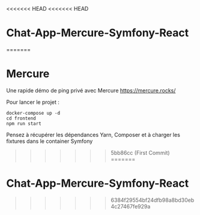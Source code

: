 <<<<<<< HEAD
<<<<<<< HEAD
# Chat-App-Mercure-Symfony-React
=======
# Mercure

Une rapide démo de ping privé avec Mercure https://mercure.rocks/

Pour lancer le projet :
```shell
docker-compose up -d
cd frontend
npm run start
```

Pensez à récupérer les dépendances Yarn, Composer et à
charger les fixtures dans le container Symfony
>>>>>>> 5bb86cc (First Commit)
=======
# Chat-App-Mercure-Symfony-React
>>>>>>> 6384f29554bf24dfb98a8bd30eb4c27467fe929a
